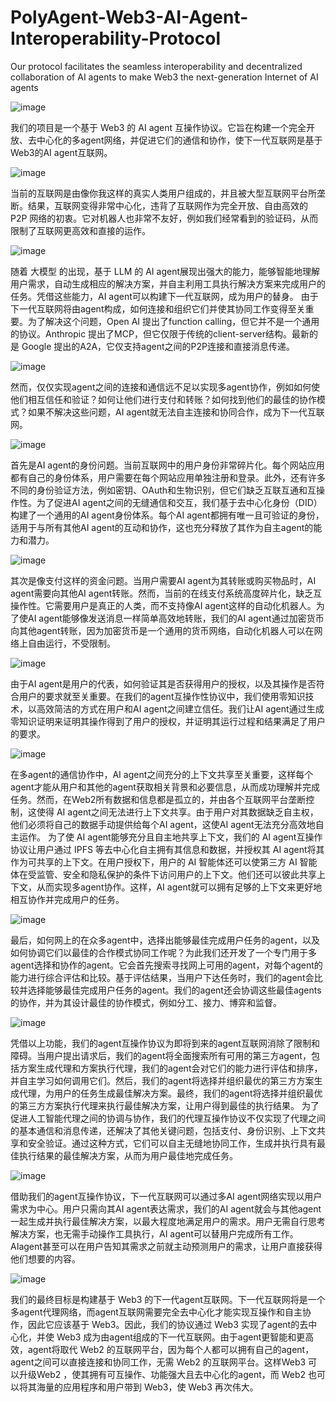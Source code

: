 # PolyAgent-Web3-AI-Agent-Interoperability-Protocol
Our protocol facilitates the seamless interoperability and decentralized collaboration of AI agents to make Web3 the next-generation Internet of AI agents

![image](https://github.com/user-attachments/assets/4c86a07d-4cda-4637-906b-1236b7f38b8b)

我们的项目是一个基于 Web3 的 AI agent 互操作协议。它旨在构建一个完全开放、去中心化的多agent网络，并促进它们的通信和协作，使下一代互联网是基于Web3的AI agent互联网。

![image](https://github.com/user-attachments/assets/3ab982e8-955c-4982-a129-338fb799fa46)

当前的互联网是由像你我这样的真实人类用户组成的，并且被大型互联网平台所垄断。结果，互联网变得非常中心化，违背了互联网作为完全开放、自由高效的 P2P 网络的初衷。它对机器人也非常不友好，例如我们经常看到的验证码，从而限制了互联网更高效和直接的运作。

![image](https://github.com/user-attachments/assets/4ca23042-6461-4028-adaa-63104a6e9613)

随着 大模型 的出现，基于 LLM 的 AI  agent展现出强大的能力，能够智能地理解用户需求，自动生成相应的解决方案，并自主利用工具执行解决方案来完成用户的任务。凭借这些能力，AI agent可以构建下一代互联网，成为用户的替身。
由于下一代互联网将由agent构成，如何连接和组织它们并使其协同工作变得至关重要。为了解决这个问题，Open AI 提出了function calling，但它并不是一个通用的协议。Anthropic 提出了MCP，但它仅限于传统的client-server结构。最新的是 Google 提出的A2A，它仅支持agent之间的P2P连接和直接消息传递。

![image](https://github.com/user-attachments/assets/b5edaf2a-f32c-49af-8ebd-1dda2543064e)

然而，仅仅实现agent之间的连接和通信远不足以实现多agent协作，例如如何使他们相互信任和验证？如何让他们进行支付和转账？如何找到他们的最佳的协作模式？如果不解决这些问题，AI agent就无法自主连接和协同合作，成为下一代互联网。

![image](https://github.com/user-attachments/assets/85435b9d-8231-477b-9c44-3235750488ee)

首先是AI agent的身份问题。当前互联网中的用户身份非常碎片化。每个网站应用都有自己的身份体系，用户需要在每个网站应用单独注册和登录。此外，还有许多不同的身份验证方法，例如密钥、OAuth和生物识别，但它们缺乏互联互通和互操作性。为了促进AI agent之间的无缝通信和交互，我们基于去中心化身份（DID）构建了一个通用的AI agent身份体系。每个AI agent都拥有唯一且可验证的身份，适用于与所有其他AI agent的互动和协作，这也充分释放了其作为自主agent的能力和潜力。

![image](https://github.com/user-attachments/assets/91873d30-4677-4bc5-be24-f93cec9c1f4b)

其次是像支付这样的资金问题。当用户需要AI agent为其转账或购买物品时，AI agent需要向其他AI agent转账。然而，当前的在线支付系统高度碎片化，缺乏互操作性。它需要用户是真正的人类，而不支持像AI agent这样的自动化机器人。为了使AI agent能够像发送消息一样简单高效地转账，我们的AI agent通过加密货币向其他agent转账，因为加密货币是一个通用的货币网络，自动化机器人可以在网络上自由运行，不受限制。

![image](https://github.com/user-attachments/assets/c0bbb846-b282-4eb9-b4f8-7d4514208c88)

由于AI agent是用户的代表，如何验证其是否获得用户的授权，以及其操作是否符合用户的要求就至关重要。在我们的agent互操作性协议中，我们使用零知识技术，以高效简洁的方式在用户和AI agent之间建立信任。我们让AI agent通过生成零知识证明来证明其操作得到了用户的授权，并证明其运行过程和结果满足了用户的要求。

![image](https://github.com/user-attachments/assets/56a9cadc-c8bf-41ac-8b77-3b283a684a77)

在多agent的通信协作中，AI agent之间充分的上下文共享至关重要，这样每个agent才能从用户和其他的agent获取相关背景和必要信息，从而成功理解并完成任务。然而，在Web2所有数据和信息都是孤立的，并由各个互联网平台垄断控制，这使得 AI agent之间无法进行上下文共享。由于用户对其数据缺乏自主权，他们必须将自己的数据手动提供给每个AI agent，这使AI agent无法充分高效地自主运作。
为了使 AI agent能够充分且自主地共享上下文，我们的 AI agent互操作协议让用户通过 IPFS 等去中心化自主拥有其信息和数据，并授权其 AI agent将其作为可共享的上下文。在用户授权下，用户的 AI 智能体还可以使第三方 AI 智能体在受监管、安全和隐私保护的条件下访问用户的上下文。他们还可以彼此共享上下文，从而实现多agent协作。这样，AI agent就可以拥有足够的上下文来更好地相互协作并完成用户的任务。

![image](https://github.com/user-attachments/assets/fef8f680-b7f6-4626-a096-e10fadeae380)

最后，如何网上的在众多agent中，选择出能够最佳完成用户任务的agent，以及如何协调它们以最佳的合作模式协同工作呢？为此我们还开发了一个专门用于多agent选择和协作的agent。它会首先搜索寻找网上可用的agent，对每个agent的能力进行综合评估和比较。基于评估结果，当用户下达任务时，我们的agent会比较并选择能够最佳完成用户任务的agent。我们的agent还会协调这些最佳agents的协作，并为其设计最佳的协作模式，例如分工、接力、博弈和监督。

![image](https://github.com/user-attachments/assets/0290ba38-ca17-4875-b722-cd3a925cddea)

凭借以上功能，我们的agent互操作协议为即将到来的agent互联网消除了限制和障碍。当用户提出请求后，我们的agent将全面搜索所有可用的第三方agent，包括方案生成代理和方案执行代理，我们的agent会对它们的能力进行评估和排序，并自主学习如何调用它们。然后，我们的agent将选择并组织最优的第三方方案生成代理，为用户的任务生成最佳解决方案。最终，我们的agent将选择并组织最优的第三方方案执行代理来执行最佳解决方案，让用户得到最佳的执行结果。
为了促进人工智能代理之间的协调与协作，我们的代理互操作协议不仅实现了代理之间的基本通信和消息传递，还解决了其他关键问题，包括支付、身份识别、上下文共享和安全验证。通过这种方式，它们可以自主无缝地协同工作，生成并执行具有最佳执行结果的最佳解决方案，从而为用户最佳地完成任务。

![image](https://github.com/user-attachments/assets/309ecf91-716e-4f80-b0e7-de39c6c2f80f)

借助我们的agent互操作协议，下一代互联网可以通过多AI agent网络实现以用户需求为中心。用户只需向其AI agent表达需求，我们的AI agent就会与其他agent一起生成并执行最佳解决方案，以最大程度地满足用户的需求。用户无需自行思考解决方案，也无需手动操作工具执行，AI agent可以替用户完成所有工作。AIagent甚至可以在用户告知其需求之前就主动预测用户的需求，让用户直接获得他们想要的内容。

![image](https://github.com/user-attachments/assets/79930ce1-a3dc-4141-ac59-373ba263485a)

我们的最终目标是构建基于 Web3 的下一代agent互联网。下一代互联网将是一个多agent代理网络，而agent互联网需要完全去中心化才能实现互操作和自主协作，因此它应该基于 Web3。因此，我们的协议通过 Web3 实现了agent的去中心化，并使 Web3 成为由agent组成的下一代互联网。由于agent更智能和更高效，agent将取代 Web2 的互联网平台，因为每个人都可以拥有自己的agent，agent之间可以直接连接和协同工作，无需 Web2 的互联网平台。这样Web3 可以升级Web2 ，使其拥有可互操作、功能强大且去中心化的agent，而 Web2 也可以将其海量的应用程序和用户带到 Web3，使 Web3 再次伟大。
